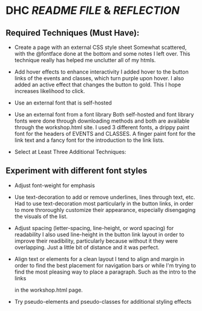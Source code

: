 # DHC *README FILE* & *REFLECTION*
## Required Techniques (Must Have):

- Create a page with an external CSS style sheet
Somewhat scattered, with the @fontface done at the bottom and some notes I left over. This technique really has helped me unclutter
all of my htmls.

- Add hover effects to enhance interactivity
I added hover to the button links of the events and classes, which turn purple upon hover. I also added an active effect that changes
the button to gold. This I hope increases likelihood to click.

- Use an external font that is self-hosted
- Use an external font from a font library
Both self-hosted and font library fonts were done through downloading methods and both are available through the workshop.html site. I used 3 different fonts, a drippy paint font for the headers of EVENTS and CLASSES. A finger paint font for the link text and a fancy font for the introduction to the link lists.

- Select at Least Three Additional Techniques:

## Experiment with different font styles

- Adjust font-weight for emphasis
- Use text-decoration to add or remove underlines, lines through text, etc.
Had to use text-decoration most particularly in the button links, in order to more throroughly customize their appearance, especially disengaging the visuals of the list.

- Adjust spacing (letter-spacing, line-height, or word spacing) for readability
I also used line-height in the button link layout in order to improve their readibility, particularly because without it they were overlapping. Just a little bit of distance and it was perfect.

- Align text or elements for a clean layout
I tend to align and margin in order to find the best placement for navigation bars or while I'm trying to find the most pleasing way to place a paragraph. Such as the intro to the links <p> in the workshop.html page.

- Try pseudo-elements and pseudo-classes for additional styling effects